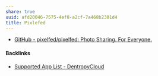 ```yaml
---
share: true
uuid: afd20046-7575-4ef8-a2cf-7a468b2301d4
title: Pixlefed
---
```

* [GitHub - pixelfed/pixelfed: Photo Sharing. For Everyone.](https://github.com/pixelfed/pixelfed)

#### Backlinks

* [Supported App List - DentropyCloud](/f738f680-95a2-46e5-bb4c-57b67687e36a)